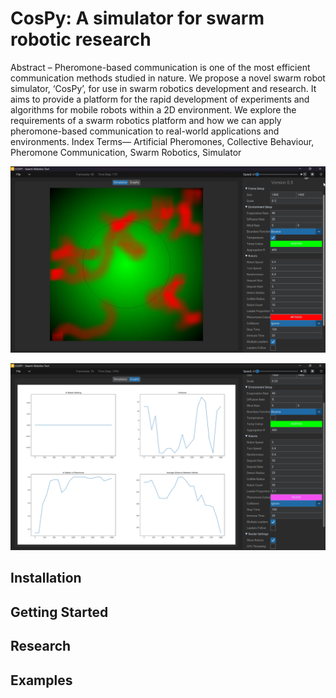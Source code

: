 # CosPy: A simulator for swarm robotic research
Abstract – Pheromone-based communication is one of the most efficient communication methods studied in nature. We propose a novel
swarm robot simulator, ‘CosPy’, for use in swarm robotics development and research. It aims to provide a platform for the rapid
development of experiments and algorithms for mobile robots within a 2D environment. We explore the requirements of a swarm robotics
platform and how we can apply pheromone-based communication to real-world applications and environments.
Index Terms— Artificial Pheromones, Collective Behaviour, Pheromone Communication, Swarm Robotics, Simulator


![](Images/screenshot_1.png)

![](Images/screenshot_2.png)

## Installation 
## Getting Started
## Research
## Examples
